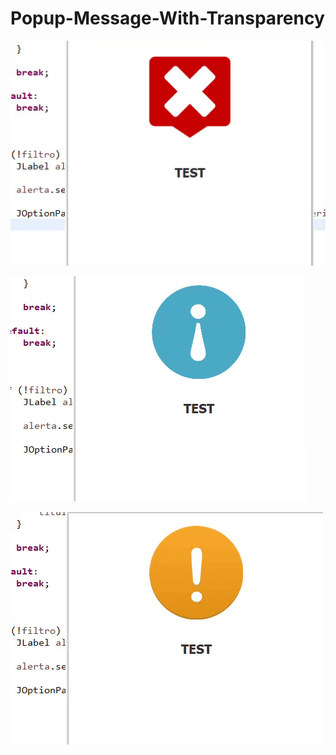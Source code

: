 # Popup-Message-With-Transparency

![Preview](preview/1.gif)

![Preview](preview/2.gif)

![Preview](preview/3.gif)